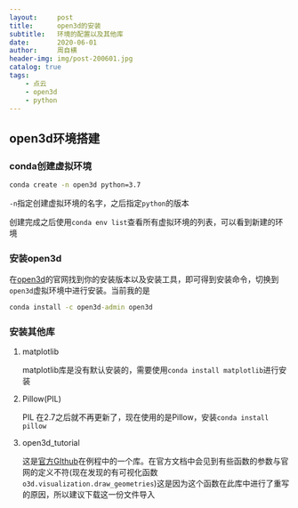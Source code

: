 ```yaml
---
layout:     post
title:      open3d的安装
subtitle:   环境的配置以及其他库
date:       2020-06-01
author:     周自横
header-img: img/post-200601.jpg
catalog: true
tags:
    - 点云
    - open3d
    - python
---
```


## open3d环境搭建

### conda创建虚拟环境

~~~cmd
conda create -n open3d python=3.7
~~~

`-n`指定创建虚拟环境的名字，之后指定`python`的版本

创建完成之后使用`conda env list`查看所有虚拟环境的列表，可以看到新建的环境

### 安装open3d

在[open3d](http://www.open3d.org/)的官网找到你的安装版本以及安装工具，即可得到安装命令，切换到`open3d`虚拟环境中进行安装。当前我的是

~~~cmd
conda install -c open3d-admin open3d
~~~

### 安装其他库

1. matplotlib

   matplotlib库是没有默认安装的，需要使用`conda install matplotlib`进行安装

2. Pillow(PIL)

   PIL 在2.7之后就不再更新了，现在使用的是Pillow，安装`conda install pillow`

3. open3d_tutorial

   这是[官方GIthub](https://github.com/intel-isl/Open3D)在例程中的一个库。在官方文档中会见到有些函数的参数与官网的定义不符(现在发现的有可视化函数`o3d.visualization.draw_geometries`)这是因为这个函数在此库中进行了重写的原因，所以建议下载这一份文件导入